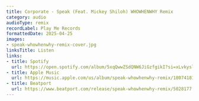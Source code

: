 ```yaml
---
title: Corporate - Speak (Feat. Mickey Shiloh) WHOWHENWHY Remix
category: audio
audioType: remix
recordLabel: Play Me Records
formattedDate: 2025-04-25
images:
- speak-whowhenwhy-remix-cover.jpg
linksTitle: Listen
links:
- title: Spotify
  url: https://open.spotify.com/album/5xqQwwZSdQNW6JiGzfgikI?si=xLvkyslBQI-5KLWMZwiW_Q
- title: Apple Music
  url: https://music.apple.com/us/album/speak-whowhenwhy-remix/1807418167?i=1807418168
- title: Beatport
  url: https://www.beatport.com/release/speak-whowhenwhy-remix/5028177
---
```



